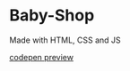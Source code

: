 # Baby-Shop

Made with HTML, CSS and JS

<a href="https://codepen.io/damian-e-medrano/details/MWpyJGw"> codepen preview </a>
